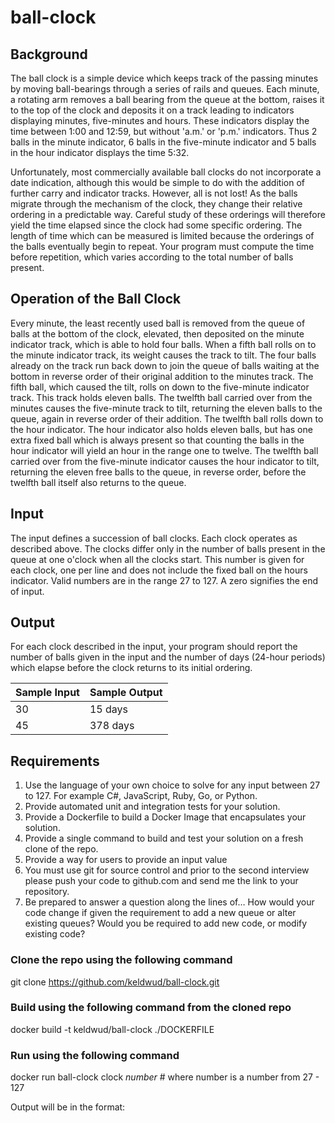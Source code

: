 # ball-clock
## Background
The ball clock is a simple device which keeps track of the passing minutes by moving ball-bearings through a series of rails and queues. Each minute, a rotating arm removes a ball bearing from the queue at the bottom, raises it to the top of the clock and deposits it on a track leading to indicators displaying minutes, five-minutes and hours. These indicators display the time between 1:00 and 12:59, but without 'a.m.' or 'p.m.' indicators. Thus 2 balls in the minute indicator, 6 balls in the five-minute indicator and 5 balls in the hour indicator displays the time 5:32.

Unfortunately, most commercially available ball clocks do not incorporate a date indication, although this would be simple to do with the addition of further carry and indicator tracks. However, all is not lost! As the balls migrate through the mechanism of the clock, they change their relative ordering in a predictable way. Careful study of these orderings will therefore yield the time elapsed since the clock had some specific ordering. The length of time which can be measured is limited because the orderings of the balls eventually begin to repeat. Your program must compute the time before repetition, which varies according to the total number of balls present.
 
## Operation of the Ball Clock
Every minute, the least recently used ball is removed from the queue of balls at the bottom of the clock, elevated, then deposited on the minute indicator track, which is able to hold four balls. When a fifth ball rolls on to the minute indicator track, its weight causes the track to tilt. The four balls already on the track run back down to join the queue of balls waiting at the bottom in reverse order of their original addition to the minutes track. The fifth ball, which caused the tilt, rolls on down to the five-minute indicator track. This track holds eleven balls. The twelfth ball carried over from the minutes causes the five-minute track to tilt, returning the eleven balls to the queue, again in reverse order of their addition. The twelfth ball rolls down to the hour indicator. The hour indicator also holds eleven balls, but has one extra fixed ball which is always present so that counting the balls in the hour indicator will yield an hour in the range one to twelve. The twelfth ball carried over from the five-minute indicator causes the hour indicator to tilt, returning the eleven free balls to the queue, in reverse order, before the twelfth ball itself also returns to the queue.
 
## Input
The input defines a succession of ball clocks. Each clock operates as described above. The clocks differ only in the number of balls present in the queue at one o'clock when all the clocks start. This number is given for each clock, one per line and does not include the fixed ball on the hours indicator. Valid numbers are in the range 27 to 127. A zero signifies the end of input.
 
## Output
For each clock described in the input, your program should report the number of balls given in the input and the number of days (24-hour periods) which elapse before the clock returns to its initial ordering.

Sample Input | Sample Output
------------ | -------------
30 | 15 days
45 | 378 days

## Requirements
1. Use the language of your own choice to solve for any input between 27 to 127. For example C#, JavaScript, Ruby, Go, or Python.
1. Provide automated unit and integration tests for your solution.
1. Provide a Dockerfile to build a Docker Image that encapsulates your solution.
1. Provide a single command to build and test your solution on a fresh clone of the repo.
1. Provide a way for users to provide an input value
1. You must use git for source control and prior to the second interview please push your code to github.com and send me the link to your repository.
1. Be prepared to answer a question along the lines of… How would your code change if given the requirement to add a new queue or alter existing queues? Would you be required to add new code, or modify existing code?

### Clone the repo using the following command
git clone https://github.com/keldwud/ball-clock.git

### Build using the following command from the cloned repo
docker build -t keldwud/ball-clock ./DOCKERFILE

### Run using the following command
docker run ball-clock clock _number_ # where number is a number from 27 - 127

Output will be in the format:
